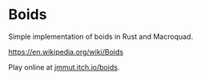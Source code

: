 
# Boids

Simple implementation of boids in Rust and Macroquad.

https://en.wikipedia.org/wiki/Boids


Play online at [jmmut.itch.io/boids](https://jmmut.itch.io/boids). 
